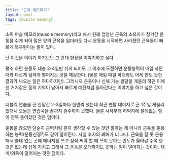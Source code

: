 ```yaml
---
title: "근육 메모리??"
layout: post
tags: [muscle memory]
---
```


소위 머슬 메모리(muscle memory)라고 해서 원래 엄청난 근육의 소유자가 장기간 운동을 쉬게 되어 많은 양의 근육을 잃더라도 다시 운동을 시작하면 사라졌던 근육들이 빠르게 복구된다는 썰이 있다. 

난 이것을 이야기 하기보단 그 반대 현상을 이야기하고 싶다. 

평소 하던 운동도 대충 3-4일만 쉬게 되어도 그 이후에 도전하면 운동능력이 매일 하던 때와 다르게 심하게 떨어지는 것을 체감한다. (물론 매일 매일 하더라도 어제 만도 못한 결과가 나오는 일은 허다하지만). 그러니까 운동이나 신체 기능 발달을 게을리 하던 이에겐 거지같은 몸의 기억이 남아서 빠르게 예전처럼 돌아간다는 이야기를 하고 싶은 것이다. 

더블킥 연습을 근 한달간 2-3일마다 한번씩 했는데 최근 멘탈 데미지로 근 1주일 게을리 했더니 오늘은 연습곡을 끝까지 완주하지 못했다. 물론 시작부터 허벅지에 쓸데없는 힘이 잔뜩 들어갔던 것은 덤이다.

운동을 끊으면 단순히 근력처럼 흔히 생각할 수 있는 것만 말하는 게 아니라 근육을 운용하는 능력(운동신경?)도 같이 떨어진다. 사실 후자의 폐해가 더 크다. 근육을 잘 못 운용해서 쓸데 없는 곳에 에너지를 쓰고 정작 써야 할 때 쓰지 못하는 빈도가 올라갈 수록 한 것은 없는데 쉽게 지치고 그래서 그 운동을 오래하지도 못하는 일이 벌어지는 것이다. 재미/의욕이 떨어지는 것은 덤이다. 